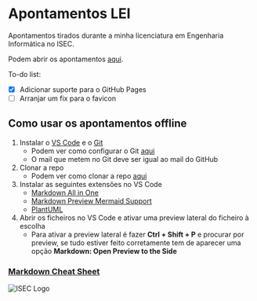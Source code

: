 # Apontamentos LEI

Apontamentos tirados durante a minha licenciatura em Engenharia Informática no ISEC.

Podem abrir os apontamentos [aqui](https://theforgottened.github.io/apontamentos-lei/).

To-do list:
- [x] Adicionar suporte para o GitHub Pages
- [ ] Arranjar um fix para o favicon

## Como usar os apontamentos offline

1. Instalar o [VS Code](https://code.visualstudio.com/Download) e o [Git](https://git-scm.com/downloads)
    - Podem ver como configurar o Git [aqui](https://git-scm.com/book/en/v2/Getting-Started-First-Time-Git-Setup)
    - O mail que metem no Git deve ser igual ao mail do GitHub
2. Clonar a repo
    - Podem ver como clonar a repo [aqui](https://code.visualstudio.com/docs/editor/github)
3. Instalar as seguintes extensões no VS Code
    - [Markdown All in One](https://marketplace.visualstudio.com/items?itemName=yzhang.markdown-all-in-one)
    - [Markdown Preview Mermaid Support](https://marketplace.visualstudio.com/items?itemName=bierner.markdown-mermaid)
    - [PlantUML](https://marketplace.visualstudio.com/items?itemName=jebbs.plantuml)
4. Abrir os ficheiros no VS Code e ativar uma preview lateral do ficheiro à escolha
    - Para ativar a preview lateral é fazer **Ctrl + Shift + P** e procurar por preview, se tudo estiver feito corretamente tem de aparecer uma opção **Markdown: Open Preview to the Side**

### **[Markdown Cheat Sheet](https://www.markdownguide.org/cheat-sheet/)**

![ISEC Logo](https://moodle.isec.pt/moodle/pluginfile.php/1/theme_adaptable/logo/1581343866/logo.png)